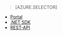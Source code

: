 ﻿> [AZURE.SELECTOR]
- [Portal](/documentation/articles/media-services-manage-content#publish/)
- [.NET SDK](/documentation/articles/media-services-deliver-streaming-content/)
- [REST-API](/documentation/articles/media-services-rest-deliver-streaming-content)

<!--HONumber=47-->
